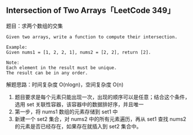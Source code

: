 ## Intersection of Two Arrays「LeetCode 349」

题目：求两个数组的交集

```
Given two arrays, write a function to compute their intersection.

Example:
Given nums1 = [1, 2, 2, 1], nums2 = [2, 2], return [2].

Note:
Each element in the result must be unique.
The result can be in any order.
```

解题思路：时间复杂度 O(nlogn)，空间复杂度 O(n)

1. 题目要求是每个元素只能出现一次，出现的顺序可以是任意；结合这个条件，选用 set 关联性容器，该容器中的数据排好序，并且唯一
2. 第一步，将 nums1 数组的元素存储到 set1 中
3. 新建一个 set2 集合，对 nums2 中的所有元素遍历，再从 set1 查找 nums2 的元素是否已经存在，如果存在就插入到 set2 集合中。
